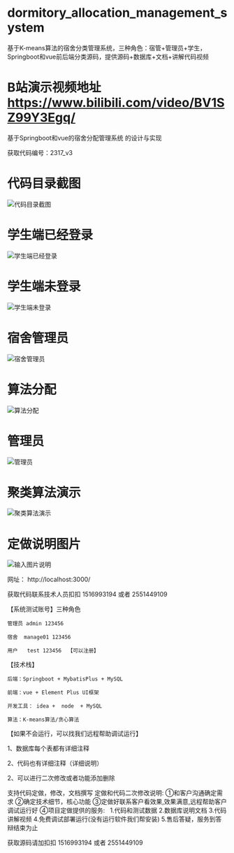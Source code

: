 # dormitory_allocation_management_system
基于K-means算法的宿舍分类管理系统，三种角色：宿管+管理员+学生，Springboot和vue前后端分类源码，提供源码+数据库+文档+讲解代码视频


# B站演示视频地址   https://www.bilibili.com/video/BV1SZ99Y3Egq/

基于Springboot和vue的宿舍分配管理系统 的设计与实现

获取代码编号：2317_v3

# 代码目录截图
![代码目录截图](代码目录截图.png)

# 学生端已经登录
![学生端已经登录](学生端已经登录.png)

# 学生端未登录
![学生端未登录](学生端未登录.png)

# 宿舍管理员
![宿舍管理员](宿舍管理员.png)

# 算法分配
![算法分配](算法分配.png)

# 管理员
![管理员](管理员.png)

# 聚类算法演示
![聚类算法演示](聚类算法演示.png)

# 定做说明图片
![输入图片说明](定做说明图片.png)

网址： http://localhost:3000/

获取代码联系技术人员扣扣 1516993194 或者 2551449109

【系统测试账号】三种角色

    管理员 admin 123456
    
    宿舍  manage01 123456
    
    用户   test 123456  【可以注册】
    
【技术栈】

    后端：Springboot + MybatisPlus + MySQL
    
    前端：vue + Element Plus UI框架
    
    开发工具： idea +  node  + MySQL
    
    算法：K-means算法/贪心算法
    
【如果不会运行，可以找我们远程帮助调试运行】

1、数据库每个表都有详细注释

2、代码也有详细注释（详细说明）

2、可以进行二次修改或者功能添加删除


支持代码定做，修改，文档撰写
定做和代码二次修改说明:
①和客户沟通确定需求
②确定技术细节，核心功能
③定做好联系客户看效果,效果满意,远程帮助客户调试运行好
④项目定做提供的服务:
  1.代码和测试数据
2.数据库说明文档
3.代码讲解视频
      4.免费调试部署运行(没有运行软件我们帮安装)
5.售后答疑，服务到答辩结束为止

获取源码请加扣扣 1516993194  或者  2551449109
